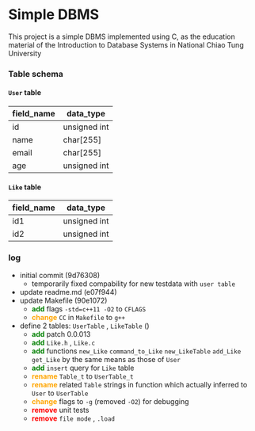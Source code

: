 # Simple DBMS                                                                                                   

This project is a simple DBMS implemented using C, as the education material of the Introduction to Database Systems in National Chiao Tung University

### Table schema
#### `User` table
| field_name | data_type |
|---|---|
| id | unsigned int |
| name | char[255] |
| email | char[255] |
| age | unsigned int |

#### `Like` table
| field_name | data_type |
|---|---|
| id1 | unsigned int |
| id2 | unsigned int |

### log
- initial commit (9d76308)
    - temporarily fixed compability for new testdata with `user table`
- update readme.md (e07f944)
- update Makefile (90e1072)
    - <font color="green">**add**</font> flags `-std=c++11 -O2` to `CFLAGS`
    - <font color="orange">**change**</font> `CC` in `Makefile` to `g++`
- define 2 tables: `UserTable` , `LikeTable` ()
    - <font color="green">**add**</font> patch 0.0.013
    - <font color="green">**add**</font> `Like.h` , `Like.c`
    - <font color="green">**add**</font> functions `new_Like` `command_to_Like` `new_LikeTable` `add_Like` `get_Like` by the same means as those of `User`
    - <font color="green">**add**</font> `insert` query for `Like` table
    - <font color="orange">**rename**</font> `Table_t` to `UserTable_t`
    - <font color="orange">**rename**</font> related `Table` strings in function which actually inferred to `User` to `UserTable`
    - <font color="orange">**change**</font> flags to `-g` (removed `-O2`) for debugging
    - <font color="red">**remove**</font> unit tests
    - <font color="red">**remove**</font> `file mode` , `.load`
